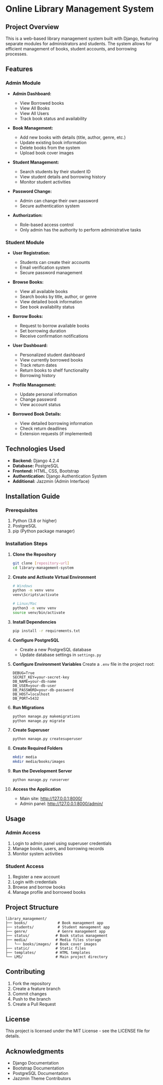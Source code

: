 # Online Library Management System

## Project Overview

This is a web-based library management system built with Django, featuring separate modules for administrators and students. The system allows for efficient management of books, student accounts, and borrowing processes.

## Features

### Admin Module

- **Admin Dashboard:**
  - View Borrowed books
  - View All Books
  - View All Users
  - Track book status and availability

- **Book Management:**
  - Add new books with details (title, author, genre, etc.)
  - Update existing book information
  - Delete books from the system
  - Upload book cover images

- **Student Management:**
  - Search students by their student ID
  - View student details and borrowing history
  - Monitor student activities

- **Password Change:**
  - Admin can change their own password
  - Secure authentication system

- **Authorization:**
  - Role-based access control
  - Only admin has the authority to perform administrative tasks

### Student Module

- **User Registration:**
  - Students can create their accounts
  - Email verification system
  - Secure password management

- **Browse Books:**
  - View all available books
  - Search books by title, author, or genre
  - View detailed book information
  - See book availability status

- **Borrow Books:**
  - Request to borrow available books
  - Set borrowing duration
  - Receive confirmation notifications

- **User Dashboard:**
  - Personalized student dashboard
  - View currently borrowed books
  - Track return dates
  - Return books to shelf functionality
  - Borrowing history

- **Profile Management:**
  - Update personal information
  - Change password
  - View account status

- **Borrowed Book Details:**
  - View detailed borrowing information
  - Check return deadlines
  - Extension requests (if implemented)

## Technologies Used

- **Backend:** Django 4.2.4
- **Database:** PostgreSQL
- **Frontend:** HTML, CSS, Bootstrap
- **Authentication:** Django Authentication System
- **Additional:** Jazzmin (Admin Interface)

## Installation Guide

### Prerequisites

1. Python (3.8 or higher)
2. PostgreSQL
3. pip (Python package manager)

### Installation Steps

1. **Clone the Repository**
   ```bash
   git clone [repository-url]
   cd library-management-system
   ```

2. **Create and Activate Virtual Environment**
   ```bash
   # Windows
   python -m venv venv
   venv\Scripts\activate

   # Linux/Mac
   python3 -m venv venv
   source venv/bin/activate
   ```

3. **Install Dependencies**
   ```bash
   pip install -r requirements.txt
   ```

4. **Configure PostgreSQL**
   - Create a new PostgreSQL database
   - Update database settings in `settings.py`

5. **Configure Environment Variables**
   Create a `.env` file in the project root:
   ```
   DEBUG=True
   SECRET_KEY=your-secret-key
   DB_NAME=your-db-name
   DB_USER=your-db-user
   DB_PASSWORD=your-db-password
   DB_HOST=localhost
   DB_PORT=5432
   ```

6. **Run Migrations**
   ```bash
   python manage.py makemigrations
   python manage.py migrate
   ```

7. **Create Superuser**
   ```bash
   python manage.py createsuperuser
   ```

8. **Create Required Folders**
   ```bash
   mkdir media
   mkdir media/books/images
   ```

9. **Run the Development Server**
   ```bash
   python manage.py runserver
   ```

10. **Access the Application**
    - Main site: http://127.0.0.1:8000/
    - Admin panel: http://127.0.0.1:8000/admin/

## Usage

### Admin Access
1. Login to admin panel using superuser credentials
2. Manage books, users, and borrowing records
3. Monitor system activities

### Student Access
1. Register a new account
2. Login with credentials
3. Browse and borrow books
4. Manage profile and borrowed books

## Project Structure
```
library_management/
├── books/              # Book management app
├── students/           # Student management app
├── genre/              # Genre management app
├── status/            # Book status management
├── media/             # Media files storage
│   └── books/images/  # Book cover images
├── static/            # Static files
├── templates/         # HTML templates
└── LMS/               # Main project directory
```

## Contributing

1. Fork the repository
2. Create a feature branch
3. Commit changes
4. Push to the branch
5. Create a Pull Request

## License

This project is licensed under the MIT License - see the LICENSE file for details.

## Acknowledgments

- Django Documentation
- Bootstrap Documentation
- PostgreSQL Documentation
- Jazzmin Theme Contributors